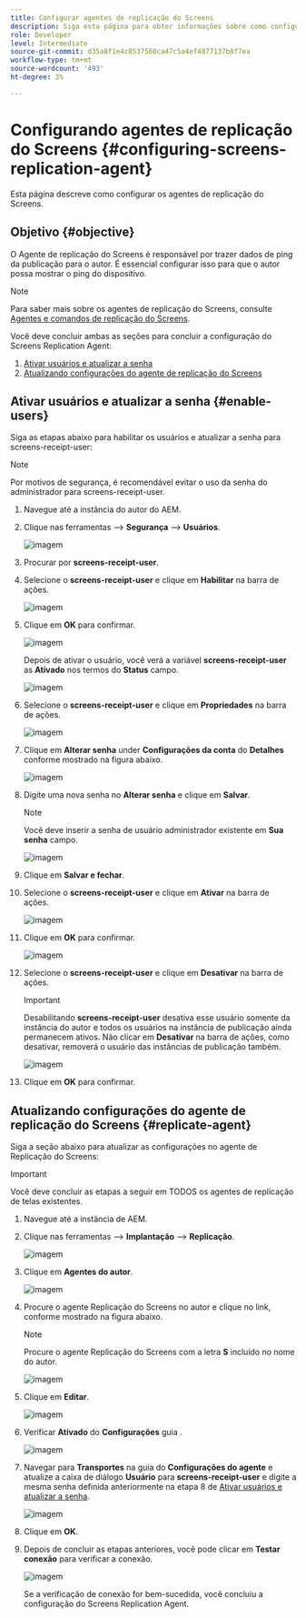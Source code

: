```yaml
---
title: Configurar agentes de replicação do Screens
description: Siga esta página para obter informações sobre como configurar os agentes de replicação do Screens.
role: Developer
level: Intermediate
source-git-commit: d35a8f1e4c8537560ca47c5a4ef4877137b8f7ea
workflow-type: tm+mt
source-wordcount: '493'
ht-degree: 3%

---
```



# Configurando agentes de replicação do Screens {#configuring-screens-replication-agent}

Esta página descreve como configurar os agentes de replicação do Screens.

## Objetivo {#objective}

O Agente de replicação do Screens é responsável por trazer dados de ping da publicação para o autor. É essencial configurar isso para que o autor possa mostrar o ping do dispositivo.

>[!NOTE]
>Para saber mais sobre os agentes de replicação do Screens, consulte [Agentes e comandos de replicação do Screens](https://experienceleague.adobe.com/docs/experience-manager-screens/user-guide/administering/author-publish/author-publish-architecture-overview.html?lang=en#screens-replication-agents-and-commands).

Você deve concluir ambas as seções para concluir a configuração do Screens Replication Agent:

1. [Ativar usuários e atualizar a senha](#enable-users)
1. [Atualizando configurações do agente de replicação do Screens](#replicate-agent)

## Ativar usuários e atualizar a senha {#enable-users}

Siga as etapas abaixo para habilitar os usuários e atualizar a senha para screens-receipt-user:

>[!NOTE]
>Por motivos de segurança, é recomendável evitar o uso da senha do administrador para screens-receipt-user.

1. Navegue até a instância do autor do AEM.

1. Clique nas ferramentas —> **Segurança** —> **Usuários**.

   ![imagem](/help/user-guide/assets/screens-replication/screens-replication1.png)

1. Procurar por **screens-receipt-user**.

1. Selecione o **screens-receipt-user** e clique em **Habilitar** na barra de ações.

   ![imagem](/help/user-guide/assets/screens-replication/screens-replication2.png)

1. Clique em **OK** para confirmar.

   ![imagem](/help/user-guide/assets/screens-replication/screens-replication3.png)

   Depois de ativar o usuário, você verá a variável **screens-receipt-user** as **Ativado** nos termos do **Status** campo.

   ![imagem](/help/user-guide/assets/screens-replication/screens-replication4.png)

1. Selecione o **screens-receipt-user** e clique em **Propriedades** na barra de ações.

   ![imagem](/help/user-guide/assets/screens-replication/screens-replication5.png)

1. Clique em **Alterar senha** under **Configurações da conta** do **Detalhes** conforme mostrado na figura abaixo.

   ![imagem](/help/user-guide/assets/screens-replication/screens-replication6.png)

1. Digite uma nova senha no **Alterar senha** e clique em **Salvar**.

   >[!NOTE]
   >Você deve inserir a senha de usuário administrador existente em **Sua senha** campo.

   ![imagem](/help/user-guide/assets/screens-replication/screens-replication7.png)

1. Clique em **Salvar e fechar**.

1. Selecione o **screens-receipt-user** e clique em **Ativar** na barra de ações.

   ![imagem](/help/user-guide/assets/screens-replication/screens-replication8.png)

1. Clique em **OK** para confirmar.

   ![imagem](/help/user-guide/assets/screens-replication/screens-replication9.png)

1. Selecione o **screens-receipt-user** e clique em **Desativar** na barra de ações.

   >[!IMPORTANT]
   > Desabilitando **screens-receipt-user** desativa esse usuário somente da instância do autor e todos os usuários na instância de publicação ainda permanecem ativos. Não clicar em **Desativar** na barra de ações, como desativar, removerá o usuário das instâncias de publicação também.

   ![imagem](/help/user-guide/assets/screens-replication/screens-replication10.png)

1. Clique em **OK** para confirmar.

## Atualizando configurações do agente de replicação do Screens {#replicate-agent}

Siga a seção abaixo para atualizar as configurações no agente de Replicação do Screens:

>[!IMPORTANT]
>Você deve concluir as etapas a seguir em TODOS os agentes de replicação de telas existentes.

1. Navegue até a instância de AEM.

1. Clique nas ferramentas —> **Implantação** —> **Replicação**.

   ![imagem](/help/user-guide/assets/screens-replication/screens-replication1a.png)

1. Clique em **Agentes do autor**.

   ![imagem](/help/user-guide/assets/screens-replication/screens-replication1b.png)

1. Procure o agente Replicação do Screens no autor e clique no link, conforme mostrado na figura abaixo.

   >[!NOTE]
   >Procure o agente Replicação do Screens com a letra **S** incluído no nome do autor.

   ![imagem](/help/user-guide/assets/screens-replication/screens-replication1c.png)

1. Clique em **Editar**.

   ![imagem](/help/user-guide/assets/screens-replication/screens-replication1d.png)

1. Verificar **Ativado** do **Configurações** guia .

   ![imagem](/help/user-guide/assets/screens-replication/screens-replication1e.png)

1. Navegar para **Transportes** na guia do **Configurações do agente** e atualize a caixa de diálogo **Usuário** para **screens-receipt-user** e digite a mesma senha definida anteriormente na etapa 8 de [Ativar usuários e atualizar a senha](#enable-users).

   ![imagem](/help/user-guide/assets/screens-replication/screens-replication1-f.png)

1. Clique em **OK**.

1. Depois de concluir as etapas anteriores, você pode clicar em **Testar conexão** para verificar a conexão.

   ![imagem](/help/user-guide/assets/screens-replication/screens-replication1g.png)

   Se a verificação de conexão for bem-sucedida, você concluiu a configuração do Screens Replication Agent.
